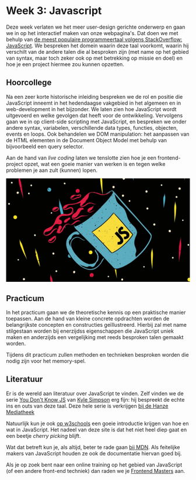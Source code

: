 # Week 3: Javascript

Deze week verlaten we het meer user-design gerichte onderwerp en gaan we in op het interactief maken van onze webpagina's. Dat doen we met behulp van [de meest populaire programmeertaal volgens StackOverflow: JavaScript](https://survey.stackoverflow.co/2022/#most-popular-technologies-language). We bespreken het domein waarin deze taal voorkomt, waarin hij verschilt van de andere talen die al besproken zijn (met name op het gebied van syntax, maar toch zeker ook op met betrekking op missie en doel) en hoe je een project hiermee zou kunnen opzetten.

## Hoorcollege

Na een zeer korte historische inleiding bespreken we de rol en positie die JavaScript inneemt in het hedendaagse vakgebied in het algemeen en in web-development in het bijzonder. We laten zien hoe JavaScript wordt uitgevoerd en welke gevolgen dat heeft voor de ontwikkeling. Vervolgens gaan we in op client-side scripting met JavaScript, en bespreken we onder andere syntax, variabelen, verschillende data types, functies, objecten, events en loops. Ook behandelen we DOM manipulation: het aanpassen van de HTML elementen in de Document Object Model met behulp van bijvoorbeeld een query selector.

Aan de hand van *live coding* laten we tenslotte zien hoe je een frontend-project opzet, wat een goeie manier van werken is en tegen welke problemen je aan zult (kunnen) lopen.

![Deze week staat JavaScript centraal](../imgs/javascript.jpeg)

## Practicum

In het practicum gaan we de theoretische kennis op een praktische manier toepassen. Aan de hand van kleine concrete opdrachten worden de belangrijkste concepten en constructies geïllustreerd. Hierbij zal met name stilgestaan worden bij enerzijdss eigenschappen die JavaScript uniek maken en anderzijds een vergelijking met reeds besproken talen gemaakt worden.

Tijdens dit practicum zullen methoden en technieken besproken worden die nodig zijn voor het memory-spel.

## Literatuur

Er is de wereld aan literatuur over JavaScript te vinden. Zelf vinden we de serie [You Don't Know JS](https://github.com/getify/You-Dont-Know-JS) van [Kyle Simpson](https://me.getify.com/) erg fijn: hij bespreekt de echte ins en outs van deze taal. Deze hele serie is verkrijgen [bij de Hanze Mediatheek](https://hanze.on.worldcat.org/search?queryString=au%3D%22Simpson%2C%20Kyle%22%20AND%20au%3D%22JavaScript%20systems%20architect%22&clusterResults=true&groupVariantRecords=false)

Natuurlijk kun je ook [op w3schools](https://www.w3schools.com/js/default.asp) een goeie introductie krijgen van hoe en wat in JavaScript. Het nadeel van deze site is dat het niet heel diep gaat en een beetje *cherry picking* blijft.

Wat dat betreft kun je, als altijd, beter te rade gaan [bij MDN](https://developer.mozilla.org/en-US/docs/Web/javascript). Als feitelijke makers van JavaScript houden ze ook de documentatie hiervan goed bij.

Als je op zoek bent naar een online training op het gebied van JavaScript (of een andere front-end techniek) dan raden we je [Frontend Masters](https://frontendmasters.com/) aan. 
